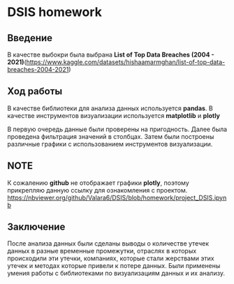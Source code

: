 # DSIS homework
## Введение

В качестве выбокри была выбрана **List of Top Data Breaches (2004 - 2021)**(https://www.kaggle.com/datasets/hishaamarmghan/list-of-top-data-breaches-2004-2021)

## Ход работы

В качестве библиотеки для анализа данных используется **pandas**. В качестве инструментов визуализации используется **matplotlib** и **plotly**

В первую очередь данные были проверены на пригодность. Далее была проведена фильтрация значений в столбцах. Затем были построены различные графики с использованием инструментов визуализации.

## NOTE

К сожалению **github** не отображает графики **plotly**, поэтому прикрепляю данную ссылку для ознакомления с проектом. 
https://nbviewer.org/github/Valara6/DSIS/blob/homework/project_DSIS.ipynb

## Заключение

После анализа данных были сделаны выводы о количестве утечек данных в разные временные промежутки, отраслях в которых происходили эти утечки, компаниях, которые стали жерствами этих утечек и методах которые привели к потере данных. Были применены умения работы с библиотеками по визуализациям данных и их анализу.

